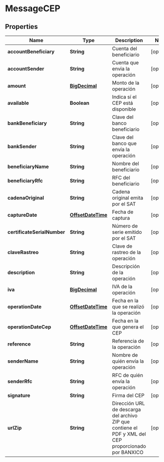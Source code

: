 # MessageCEP

## Properties
Name | Type | Description | Notes
------------ | ------------- | ------------- | -------------
**accountBeneficiary** | **String** | Cuenta del beneficiario |  [optional]
**accountSender** | **String** | Cuenta que envia la operación |  [optional]
**amount** | [**BigDecimal**](BigDecimal.md) | Monto de la operación |  [optional]
**available** | **Boolean** | Indica sí el CEP está disponible |  [optional]
**bankBeneficiary** | **String** | Clave del banco beneficiario |  [optional]
**bankSender** | **String** | Clave del banco que envía la operación |  [optional]
**beneficiaryName** | **String** | Nombre del beneficiario |  [optional]
**beneficiaryRfc** | **String** | RFC del beneficiario |  [optional]
**cadenaOriginal** | **String** | Cadena original emita por el SAT |  [optional]
**captureDate** | [**OffsetDateTime**](OffsetDateTime.md) | Fecha de captura |  [optional]
**certificateSerialNumber** | **String** | Número de serie emitido por el SAT |  [optional]
**claveRastreo** | **String** | Clave de rastreo de la operación |  [optional]
**description** | **String** | Descripción de la operación |  [optional]
**iva** | [**BigDecimal**](BigDecimal.md) | IVA de la operación |  [optional]
**operationDate** | [**OffsetDateTime**](OffsetDateTime.md) | Fecha en la que se realizó la operación |  [optional]
**operationDateCep** | [**OffsetDateTime**](OffsetDateTime.md) | Fecha en la que genera el CEP |  [optional]
**reference** | **String** | Referencia de la operación |  [optional]
**senderName** | **String** | Nombre de quién envía la operación |  [optional]
**senderRfc** | **String** | RFC de quién envía la operación |  [optional]
**signature** | **String** | Firma del CEP |  [optional]
**urlZip** | **String** | Dirección URL de descarga del archivo ZIP que contiene el PDF y XML del CEP proporcionado por BANXICO |  [optional]
